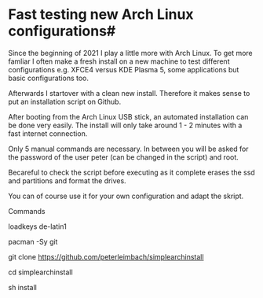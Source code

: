 # Fast testing new Arch Linux configurations#

Since the beginning of 2021 I play a little more with Arch Linux. To get more famliar I often make a fresh install on a new machine to test different configurations e.g. XFCE4 versus KDE Plasma 5, some applications but basic configurations too.

Afterwards I startover with a clean new install. Therefore it makes sense to put an installation script on Github.

After booting from the Arch Linux USB stick, an automated installation can be done very easily.
The install will only take around 1 - 2 minutes with a fast internet connection.

Only 5 manual commands are necessary.
In between you will be asked for the password of the user peter (can be changed in the script) and root.

Becareful to check the script before executing as it complete erases the ssd and partitions and format the drives.

You can of course use it for your own configuration and adapt the skript.

Commands

loadkeys de-latin1

pacman -Sy git

git clone https://github.com/peterleimbach/simplearchinstall

cd simplearchinstall

sh install

